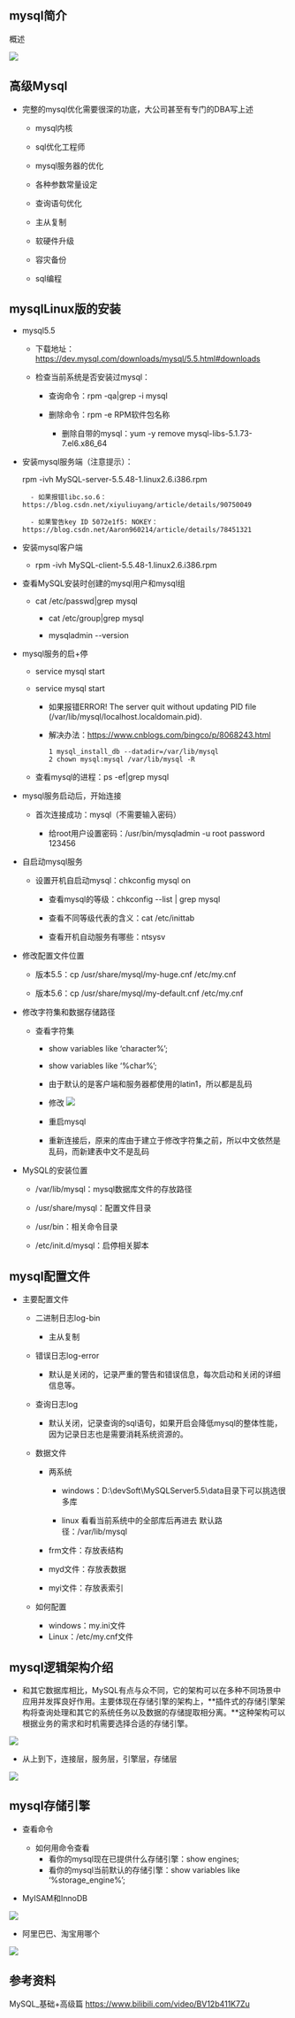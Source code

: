 ## mysql简介

概述

![](images/01.png)

## 高级Mysql

- 完整的mysql优化需要很深的功底，大公司甚至有专门的DBA写上述
    
    - mysql内核
    
    - sql优化工程师
    
    - mysql服务器的优化

    - 各种参数常量设定
    
    - 查询语句优化
    
    - 主从复制
    
    - 软硬件升级
    
    - 容灾备份
    
    - sql编程

## mysqlLinux版的安装

- mysql5.5

    - 下载地址：https://dev.mysql.com/downloads/mysql/5.5.html#downloads

    - 检查当前系统是否安装过mysql：

        - 查询命令：rpm -qa|grep -i mysql

        - 删除命令：rpm -e RPM软件包名称

            - 删除自带的mysql：yum -y remove mysql-libs-5.1.73-7.el6.x86_64

- 安装mysql服务端（注意提示）：

    rpm -ivh MySQL-server-5.5.48-1.linux2.6.i386.rpm

        - 如果报错libc.so.6：https://blog.csdn.net/xiyuliuyang/article/details/90750049

        - 如果警告key ID 5072e1f5: NOKEY：https://blog.csdn.net/Aaron960214/article/details/78451321

- 安装mysql客户端

    - rpm -ivh MySQL-client-5.5.48-1.linux2.6.i386.rpm

- 查看MySQL安装时创建的mysql用户和mysql组

    - cat /etc/passwd|grep mysql

        - cat /etc/group|grep mysql

        - mysqladmin --version

- mysql服务的启+停

    - service mysql start

    - service mysql start

        - 如果报错ERROR! The server quit without updating PID file (/var/lib/mysql/localhost.localdomain.pid).

        - 解决办法：https://www.cnblogs.com/bingco/p/8068243.html

            ```
            1 mysql_install_db --datadir=/var/lib/mysql
            2 chown mysql:mysql /var/lib/mysql -R
            ```

    - 查看mysql的进程：ps -ef|grep mysql

- mysql服务启动后，开始连接

    - 首次连接成功：mysql（不需要输入密码）

        - 给root用户设置密码：/usr/bin/mysqladmin -u root password 123456

- 自启动mysql服务

    - 设置开机自启动mysql：chkconfig mysql on

        - 查看mysql的等级：chkconfig --list | grep mysql

        - 查看不同等级代表的含义：cat /etc/inittab

        - 查看开机自动服务有哪些：ntsysv

- 修改配置文件位置

    - 版本5.5：cp /usr/share/mysql/my-huge.cnf /etc/my.cnf

    - 版本5.6：cp /usr/share/mysql/my-default.cnf /etc/my.cnf

- 修改字符集和数据存储路径

    - 查看字符集

        - show variables like ‘character%’;

        - show variables like ‘%char%’;

        - 由于默认的是客户端和服务器都使用的latin1，所以都是乱码

        - 修改
        ![](images/02.png)

        - 重启mysql

        - 重新连接后，原来的库由于建立于修改字符集之前，所以中文依然是乱码，而新建表中文不是乱码

- MySQL的安装位置

    - /var/lib/mysql：mysql数据库文件的存放路径

    - /usr/share/mysql：配置文件目录

    - /usr/bin：相关命令目录

    - /etc/init.d/mysql：启停相关脚本

## mysql配置文件

- 主要配置文件

    - 二进制日志log-bin

        - 主从复制

    - 错误日志log-error
        
        - 默认是关闭的，记录严重的警告和错误信息，每次启动和关闭的详细信息等。
    
    - 查询日志log

        - 默认关闭，记录查询的sql语句，如果开启会降低mysql的整体性能，因为记录日志也是需要消耗系统资源的。
    
    - 数据文件

        - 两系统
            
            - windows：D:\devSoft\MySQLServer5.5\data目录下可以挑选很多库
            
            - linux
                看看当前系统中的全部库后再进去
                默认路径：/var/lib/mysql

        - frm文件：存放表结构
        - myd文件：存放表数据
        - myi文件：存放表索引

    - 如何配置
        - windows：my.ini文件
        - Linux：/etc/my.cnf文件

## mysql逻辑架构介绍

- 和其它数据库相比，MySQL有点与众不同，它的架构可以在多种不同场景中应用并发挥良好作用。主要体现在存储引擎的架构上，**插件式的存储引擎架构将查询处理和其它的系统任务以及数据的存储提取相分离。**这种架构可以根据业务的需求和时机需要选择合适的存储引擎。

![](images/03.png)

- 从上到下，连接层，服务层，引擎层，存储层

![](images/04.png)

## mysql存储引擎

- 查看命令

    - 如何用命令查看
        - 看你的mysql现在已提供什么存储引擎：show engines;
        - 看你的mysql当前默认的存储引擎：show variables like ‘%storage_engine%’;

- MyISAM和InnoDB

![](images/05.png)

- 阿里巴巴、淘宝用哪个

![](images/06.png)

## 参考资料

MySQL_基础+高级篇
https://www.bilibili.com/video/BV12b411K7Zu